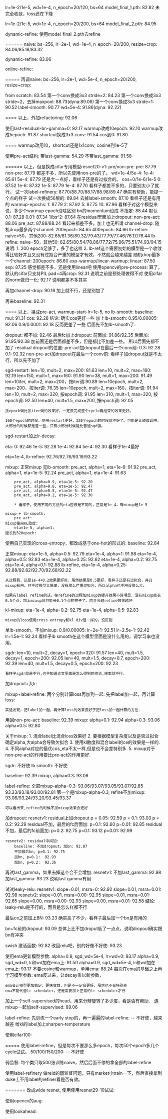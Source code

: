 
lr=1e-2/1e-5, wd=1e-4, n_epoch=20/120, bs=64
model_final_1.pth: 82.82
未完全收敛，loss还在下降

lr=1e-2/1e-5, wd=1e-4, n_epoch=20/200, bs=64
model_final_2.pth: 84.95

dynamic-refine:
使用model_final_2.pth去refine


======
naive: 
bs=256, lr=2e-1, wd=1e-4, n_epoch=20/200, resize+crop: 84.06/85.18/83.32

dynamic-refine: 83.06

online-refine:

=====
再调naive: 
bs=256, lr=2e-1, wd=5e-4, n_epoch=20/200, resize+crop: 

from scratch: 83.54
第一个conv换成3x3 stride=2: 84.23
第一个conv换成3x3 stride=2，去掉maxpool: 88.73(dyna:89.06)
第一个conv换成3x3 stride=1: 90.52
label-smooth: 90.77
wd=5e-4: 91.86(dyna: 92.22)

====
以上，外加refactoring: 92.06

使用last-residual-bn-gamma=0: 92.17
warmup改成10epoch: 92.10
warmup改成5epoch: 91.87
shortcut换成3x3 conv: 91.54
cos到0: 91.80

====
warmup改用10，shortcut还是1x1conv, cosine到1e-5了

使用pre-act结构:
    带last-gamma: 54.29
    不带last_gamma: 91.58

======
以上，但是换成cifar专用模型resnet20-v1: 
pre/non-pre:
    pre: 87.79
    non-pre: 87.79
    都差不多，所以先使用non-pre的了。 
wd=1e-4/5e-4:
    1e-4: 85.61
    5e-4: 87.79
    还是大一点好，看样子还是有过拟合的。
cos=0/1e-6/1e-5
    0: 87.52
    1e-6: 87.32
    1e-5: 87.79
    1e-4: 87.70
    看样子都差不多的，只要别太小了就行。
试一次label-refinery: 
    87.70/88.70/88.17/88.98/89.47 
    确实有帮助，能提一个点的样子
试一次换成56层的: 
    89.84
去掉label-smooth:
    87.10
    看样子还是有用的
warmup-epochs: 
    1: 87.79
    2: 87.92
    5: 87.75
    10: 87.96
    看样子对这个模型来说，多少个warmup epoch没啥区别 
bn的momentum设成
    不指定: 88.44
    默认0.1: 87.28
    0.01: 87.34
    1/bs^2: 87.64
在residual里面加上dropout: 
    non-pre-act: 88.06
    pre_act: 87.88/88.24
    看起来都差不多，加上也无所谓
channel-drop: 
    随机drop最多两个channel: 
        200epoch: 84.65 
        400epoch: 84.66
        lb-refine: naive=50，其他200: 82.65/81.36/80.32/79.43/77.79/77.46/76.17/76.44 
        lb-refine: naive=50，其他50: 82.65/80.54/78.86/77.72/75.96/75.51/74.93/94.15 
        说明: 
            1. 200 epoch足够了，多了也这样
            2. lb-ref这个需要初始的模型是一个收敛得比较好并且又没有过拟合严重的模型才有效，不然就会越来越差
    随机drop最多一个channel: 
        200epoch: 86.60
exp-warmup/linear-warmup:
    linear: 87.50
    exp: 87.25
    感觉都差不多，还是使用linear吧
使用opencv的pre-process: 算了，默认的cifar只支持PIL
pad=4再crop:
    92.31
    说明之前是预处理做得不对
使用cifar的norm做归一化:
    92.17
    说明都差不多其实

再加channel-drop: 
    90.16
    加上就不行，还是别加了

再来baseline: 92.31

====
以上，换成pre-act, warmup-start-lr=1e-5, no lb-smooth:
baseline: 
    mul: 91.31
    cos: 92.28
    结论: 确实cos更好一些
加上lb-smooth: 
    0.95/0.00005: 92.06
    0.9/0.0001: 92.18
    反而更差了一些
后面先不加lb-smooth了:

dropout: 
    都不加: 92.46
    最后fc加上dropout: 
        前面加: 91.86/92.35
        后面加: 91.95/92.38
        加前面还是后面都差不多，但是都比不加差一些。
        所以后面先都不加了
    residual dropout的位置: 
        pre-act加dropout在最后一个conv前: 
        0.3: 92.28
        0.1: 92.32
        non-pre-act加dropout在最后一个conv前:
        看样子加dropout就是不太行，所以先不加了

sgd-restart:
    len=10, mult=2, max=200: 81.63
    len=10, mult=2, max=160: 92.19
    len=150, mult=1, max=160: 91.90
    len=38, mult=1, max=200: 91.49
    len=10iter, mult=2, max=200，按iter调:90.89
    len=10epoch, mult=2, max=200，按iter调: 76.35
    len=10epoch, mult=2, max=160，按iter调: 91.94
    len=10, mult=2, max=320, 按epoch调: 91.95
    len=310, mult=1, max=320, 按epoch调: 92.50
    len=40, mult=1.5, max=200, 按epoch调: 92.05

    按epoch调比按iter调的效果好，一定要完成整个cycle再结束的效果更好。 

    160个epoch的时候，使用restart更好，320个epoch的时候就不好了。可能是比较难调吧，大部分的时候都是差一些，只有小部分时候能比普通sgd强。 


sgd-restart加上lr-decay: 

eta:
    0: 92.46
    1e-5: 92.28
    1e-4: 92.84
    5e-4: 92.30
    看样子1e-4最好 

eta=1e-4, lb-refine: 92.76/92.76/93.19/93.22

mixup: 
    正常mixup 无lb-smooth:
        pre_act, alpha=1, eta=1e-6: 91.92
        pre_act, alpha=1, eta=1e-5: 92.24
        pre_act, alpha=1, eta=1e-4: 91.63

        pre_act, alpha=0.9, eta=1e-5: 92.20  
        pre_act, alpha=0.8, eta=1e-5: 92.47 
        pre_act, alpha=0.5, eta=1e-5: 92.47
        pre_act, alpha=0.2, eta=1e-5: 92.30

        * 看样子，使用不同的方法的eta应该是不同的，正常是1e-4，有mixup是1e-5

    mixup + lb-smooth:
        pre_act:
    mixup使用KL散度:
        eta=1e-5, alpha=1: 
    延长到320epoch:

使用自己实现的cross-entropy，都改成基于one-hot的形式的: 
baseline:  92.84

正常mixup:
    eta=1e-5, alpha=0.5: 92.79
    eta=1e-4, alpha=1: 91.98
    eta=1e-4, alpha=0.5: 92.83
    eta=1e-4, alpha=0.25: 92.62
    eta=1e-4, alpha=0.2: 92.75
    eta=1e-4, alpha=0.1: 92.88
    lb-refine, eta=1e-4, alpha=0.25: 92.88/92.82/92.70/92.68/92.22

    从过程看，还是1e-4+0.2效果更好些，虽然结果是0.5更好，看样子还是有过拟合，并且mixup有用，只不过模型太简单，没有那么严重过拟合，所以alpha也不用设那么大。

    如果有label refine的话，在refine的过程加mixup的提升效果不算明显，没有mixup能长0.5个点，加上mixup就只能长0.1个点的样子了。而且会越refine效果越坏 

kl-mixup:
    eta=1e-4, alpha=0.2: 92.75
    eta=1e-4, alpha=0.5: 92.83

    mixup的loss使用cross entropy和kl div是一样的，没区别

单lb-smooth，不加mixup:
    0.9/0.00005:
        lr=2e-1: 92.51
        lr=2.5e-1: 92.42 
        lr=1.5e-1: 92.24
    看样子lb smooth在这个模型里面是没什么用的，调学习率也没用。 

sgdr:
    len=10, mult=2, decay=1, epoch=320: 91.57 
    len=40, mult=1.5, decay=1, epoch=200: 92.05
    len=40, mult=1.5, decay=0.7, epoch=200: 92.39 
    len=40, mult=1.5, decay=0.5, epoch=200: 92.23 

    看样子sgdr就是不行,也不知道论文里面是怎么得到的结论,根本就不行.  


加dropout+大lr: 

mixup+label-refine:
    两个分别计算loss再加到一起:
    先把label加一起，再计算loss:

    实验发现，把label加一起，再计算loss的效果要好于把loss加一起计算的方法.

用回non-pre-act: 
baseline: 92.39
mixup: 
    alpha=0.1: 92.94
    alpha=0.3: 93.06
    alpha=0.5: 92.80


关于mixup: 
    1. 混合label比混合loss效果好
    2. 要根据模型复杂度以及是否过拟合确定alpha,大alpha会导致欠拟合
    3. 使用kl散度和混合label的ce的效果是一样的.
    4. 不同alpha对应的最优cos_eta不太一样,但是也不会差特别多.
    5. mixup对于non-pre-act的作用要比pre-act的作用更好.

sgdr: 不好使
lb smooth: 不好使


baseline: 92.39 
mixup, alpha=0.3: 93.06

label-refine: 
    全部mixup-alpha=0.3: 
        93.06/93.07/93.05/93.07/92.85
        93.33/93.18/93.00/92.81
    第一个是mixup-alpha-0.3, refine不加mixup: 
        93.06/93.24/93.20/93.45/93.37

    可以看出来,refine的时候不加mixup效果会更好


加dropout: 
    resnetv1: residual上加dropout
        p = 0.05: 92.59
        p = 0.1: 93.03
        p = 0.2: 92.29
    residual不加，最后的fc后面加: 
        p=0.1: 92.60
        p=0.01: 92.85 
    residual不加，最后的fc前面加: 
        p=0.2:  92.75
        p=0.1: 93.12
        p=0.01: 92.99

    resnetv2: residual中间加:
        baseline: 不加dropout，加bn: 92.87
        不加最后bn, p=0.1: 92.75
        加bn, p=0.1:  92.93
        加bn, p=0.2:  92.36


再试last_gamma，如果去掉这个会不会增加: 
    resnetv1: 
        不加last_gamma: 92.98
        加last_gamma: 93.23
        说明last gamma有用


试试leaky-relu: 
    resnetv1:
        slope=0.01, msra=0: 92.92
        slope=0.01, msra=0.01: 92.98 
    resnetv2: 
        slope=0.01, msra=0.00: 92.95 
        slope=0.01, msra=0.01: 92.65
        slope=0.00, msra=0.00:  92.93
        slope=0.00, msra=0.01:  92.58
    结论: leaky-relu是不行的，而且是怎么样都不行


最后ce之前加上BN:
    93.23
    确实高了不少，看样子最后加一个bn是有用的

bn+fc前的dropout: 
    93.09
    总体上比不加droput低了一点点，说明dropout确实跟bn有冲突


swish 激活函数: 
    92.82
改回relu吧，别的好像不好使: 
    93.23


使用ema更新模型参数: 
    alpha=0.9, sgd_wd=5e-4, lr=wd=0: 93.17
    alpha=0.9, sgd_wd=0, lr和wd加在ema上: 91.50 
    alpha=0.9, sgd_wd=5e-4, lr和wd加在ema上: 93.17
    不要cosine和warmup，单用ema: 88.24
    每次在ema的基础之上再学习模型参数: 
    ema反过来，让decay乘以新参数，

    ema会让模型更加稳定，更快收敛，但是不一定会更好，虽然也不会特别差
    ema不能代替lr scheduler，还是需要加上正常的lr scheduler才行


加上一个self-supervised的head，用来分辨旋转了多少度，看是否有帮助．
    连mixup一起加self-supervised: 89.06


label-refine: 
先训练一个early stop的，再一遍遍的label-refine:  -- 不好使，越来越差
给kl的label加上sharpen-temperature

使用cifar100: 


=====
使用label-refine，但是每次不要那么多epoch，每次50个epoch多几个cycle试试。
50/100/150/200: -- 不好使

弱监督: 每个类只取500张训练naive，然后后面不停的拿全部的label-refine

使用label-refinery 做reid的弱监督问题，只有market小train一下，然后直接拿到duke上不用label的refiner看是否有效。



=======
改成wide resnet, 使用使用resnet29-10试试: 

使用opencv的aug: 

使用lookahead: 
